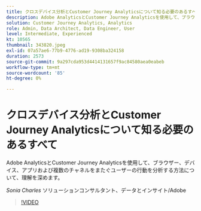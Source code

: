 ```yaml
---
title: クロスデバイス分析とCustomer Journey Analyticsについて知る必要のあるすべて
description: Adobe AnalyticsとCustomer Journey Analyticsを使用して、ブラウザー、デバイス、アプリおよび複数のチャネルをまたぐユーザーの行動を分析する方法について、理解を深めます。
solution: Customer Journey Analytics, Analytics
role: Admin, Data Architect, Data Engineer, User
level: Intermediate, Experienced
kt: 10565
thumbnail: 343820.jpeg
exl-id: 07a57ae6-77b9-4776-ad19-9308ba324158
duration: 2573
source-git-commit: 9a297cda953d4414131657f9ac84580aea0eabeb
workflow-type: tm+mt
source-wordcount: '85'
ht-degree: 0%

---
```


# クロスデバイス分析とCustomer Journey Analyticsについて知る必要のあるすべて

Adobe AnalyticsとCustomer Journey Analyticsを使用して、ブラウザー、デバイス、アプリおよび複数のチャネルをまたぐユーザーの行動を分析する方法について、理解を深めます。

*Sonia Charles* ソリューションコンサルタント、データとインサイト/Adobe

>[!VIDEO](https://video.tv.adobe.com/v/343820/?quality=12&learn=on)
